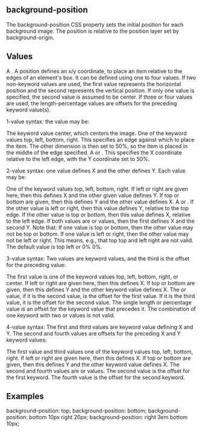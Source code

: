 ## background-position

The background-position CSS property sets the initial position for each background image. The position is relative to the position layer set by background-origin.


## Values

<position>
A <position>. A position defines an x/y coordinate, to place an item relative to the edges of an element's box. It can be defined using one to four values. If two non-keyword values are used, the first value represents the horizontal position and the second represents the vertical position. If only one value is specified, the second value is assumed to be center. If three or four values are used, the length-percentage values are offsets for the preceding keyword value(s).

1-value syntax: the value may be:

The keyword value center, which centers the image.
One of the keyword values top, left, bottom, right. This specifies an edge against which to place the item. The other dimension is then set to 50%, so the item is placed in the middle of the edge specified.
A <length> or <percentage>. This specifies the X coordinate relative to the left edge, with the Y coordinate set to 50%.

2-value syntax: one value defines X and the other defines Y. Each value may be:

One of the keyword values top, left, bottom, right. If left or right are given here, then this defines X and the other given value defines Y. If top or bottom are given, then this defines Y and the other value defines X.
A <length> or <percentage>. If the other value is left or right, then this value defines Y, relative to the top edge. If the other value is top or bottom, then this value defines X, relative to the left edge. If both values are <length> or <percentage> values, then the first defines X and the second Y.
Note that: If one value is top or bottom, then the other value may not be top or bottom. If one value is left or right, then the other value may not be left or right. This means, e.g., that top top and left right are not valid.
The default value is top left or 0% 0%.

3-value syntax: Two values are keyword values, and the third is the offset for the preceding value:

The first value is one of the keyword values top, left, bottom, right, or center. If left or right are given here, then this defines X. If top or bottom are given, then this defines Y and the other keyword value defines X.
The <length> or <percentage> value, if it is the second value, is the offset for the first value. If it is the third value, it is the offset for the second value.
The single length or percentage value is an offset for the keyword value that precedes it. The combination of one keyword with two <length> or <percentage> values is not valid.

4-value syntax: The first and third values are keyword value defining X and Y. The second and fourth values are offsets for the preceding X and Y keyword values:

The first value and third values one of the keyword values top, left, bottom, right. If left or right are given here, then this defines X. If top or bottom are given, then this defines Y and the other keyword value defines X.
The second and fourth values are <length> or <percentage> values. The second value is the offset for the first keyword. The fourth value is the offset for the second keyword.

## Examples

background-position: top;
background-position: bottom;
background-position: bottom 10px right 20px;
background-position: right 3em bottom 10px;